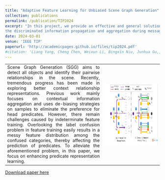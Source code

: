 ```yaml
---
title: "Adaptive Feature Learning for Unbiased Scene Graph Generation"
collection: publications
permalink: /publication/TIP2024
excerpt: "In this project, we provide an effective and general solution, termed AMP-BiC, from the view of feature learning for complex scene graph understanding. AMP-BiC simultaneously achieves both
the discriminated information propagation and aggregation during message passing and the de-confusion and de-bias during training.<br/><img src='/images/tip24result.png' width='800' height='200' align=center>"
date: 2024-03-01
venue: 'IEEE TIP'
paperurl: 'http://academicpages.github.io/files/tip2024.pdf'
#citation: 'Liang Yang, Cheng Chen, Weixun Li, Bingxin Niu, Junhua Gu,, Chuan Wang, Dongxiao He, Yuanfang Guo, Xiaochun Cao. Self-supervised Graph Neural Networks via Diverse and Interactive Message Passing. AAAI-22.'
---
```


<html>
  <table width="80%" style="margin-left: auto; margin-right: auto;">
    <tr>
      <td  width="50%" style="text-align:justify; text-justify:distribute-all-lines; text-align-last:justify">
       Scene Graph Generation (SGG) aims to detect all objects and identify their pairwise relationships in the scene. Recently, tremendous progress has been made in exploring better context relationship representations. Previous work mainly focuses on contextual information aggregation and uses de-biasing strategies on samples to eliminate the preference for head predicates. However, there remain challenges caused by indeterminate feature training. Overlooking the label confusion problem in feature training easily results in a messy feature distribution among the confused categories, thereby affecting the prediction of predicates. To alleviate the aforementioned problem, in this paper, we focus on enhancing predicate representation learning. 
      </td>
      <td width="30%">
        <img src='/images/aaai2022.png' width="300" height = "200" align=center>
      </td>
    </tr>
  </table>
</html>

[Download paper here](http://academicpages.github.io/files/tip2024.pdf)




